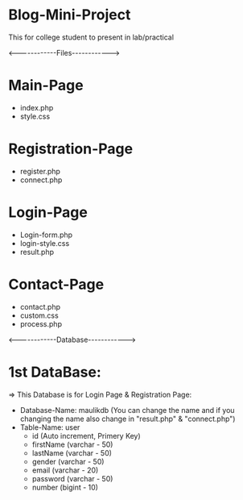 # Blog-Mini-Project
This for college student to present  in lab/practical

<------------Files------------>
# Main-Page
- index.php
- style.css

# Registration-Page
- register.php
- connect.php

# Login-Page
- Login-form.php
- login-style.css
- result.php

# Contact-Page
- contact.php
- custom.css
- process.php

<------------Database------------>
# 1st DataBase:
=> This Database is for Login Page & Registration Page:
- Database-Name: maulikdb (You can change the name and if you changing the name also change in "result.php" & "connect.php")
- Table-Name: user
    - id (Auto increment, Primery Key)
    - firstName (varchar - 50)
    - lastName (varchar - 50)
    - gender (varchar - 50)
    - email (varchar - 20)
    - password (varchar - 50)
    - number (bigint - 10)

